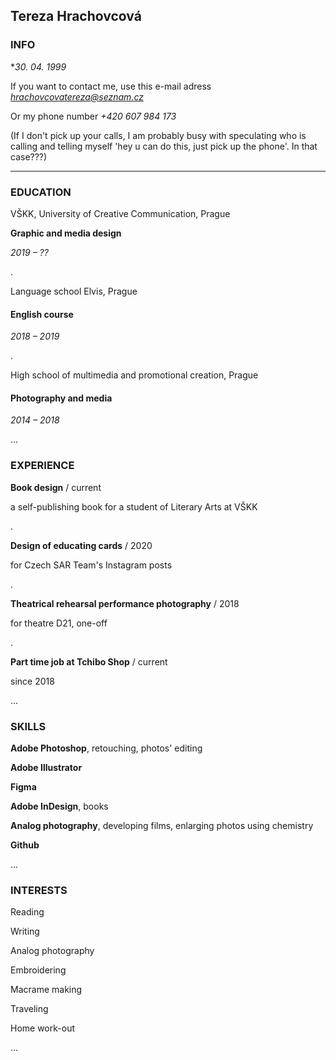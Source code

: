 ## Tereza Hrachovcová

### INFO
**30. 04. 1999*

If you want to contact me, use this e-mail adress *hrachovcovatereza@seznam.cz*

Or my phone number *+420 607 984 173*

(If I don't pick up your calls, I am probably busy with speculating who is calling and telling myself 'hey u can do this, just pick up the phone'. In that case???)



---

### EDUCATION

VŠKK, University of Creative Communication, Prague

**Graphic and media design**

*2019 – ??*

.

Language school Elvis, Prague
#### English course
*2018 – 2019*

.

High school of multimedia and promotional creation, Prague

#### Photography and media

*2014 – 2018*

...

### EXPERIENCE

**Book design** / current

a self-publishing book for a student of Literary Arts at VŠKK

.

**Design of educating cards** / 2020

for Czech SAR Team's Instagram posts

.

**Theatrical rehearsal performance photography** / 2018

for theatre D21, one-off

.

**Part time job at Tchibo Shop** / current

since 2018

...

### SKILLS

**Adobe Photoshop**, retouching, photos' editing

**Adobe Illustrator**

**Figma**

**Adobe InDesign**, books

**Analog photography**, developing films, enlarging photos using chemistry

**Github**


...

### INTERESTS

Reading

Writing

Analog photography

Embroidering

Macrame making

Traveling

Home work-out

...






